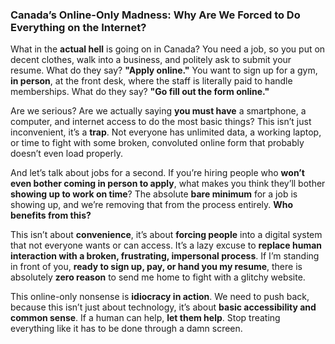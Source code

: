 ### **Canada’s Online-Only Madness: Why Are We Forced to Do Everything on the Internet?**  

What in the **actual hell** is going on in Canada? You need a job, so you put on decent clothes, walk into a business, and politely ask to submit your resume. What do they say? **"Apply online."** You want to sign up for a gym, **in person**, at the front desk, where the staff is literally paid to handle memberships. What do they say? **"Go fill out the form online."**  

Are we serious? Are we actually saying **you must have** a smartphone, a computer, and internet access to do the most basic things? This isn’t just inconvenient, it’s a **trap**. Not everyone has unlimited data, a working laptop, or time to fight with some broken, convoluted online form that probably doesn’t even load properly.  

And let’s talk about jobs for a second. If you’re hiring people who **won’t even bother coming in person to apply**, what makes you think they’ll bother **showing up to work on time**? The absolute **bare minimum** for a job is showing up, and we’re removing that from the process entirely. **Who benefits from this?**  

This isn’t about **convenience**, it’s about **forcing people** into a digital system that not everyone wants or can access. It’s a lazy excuse to **replace human interaction with a broken, frustrating, impersonal process**. If I’m standing in front of you, **ready to sign up, pay, or hand you my resume**, there is absolutely **zero reason** to send me home to fight with a glitchy website.  

This online-only nonsense is **idiocracy in action**. We need to push back, because this isn’t just about technology, it’s about **basic accessibility and common sense**. If a human can help, **let them help**. Stop treating everything like it has to be done through a damn screen.
